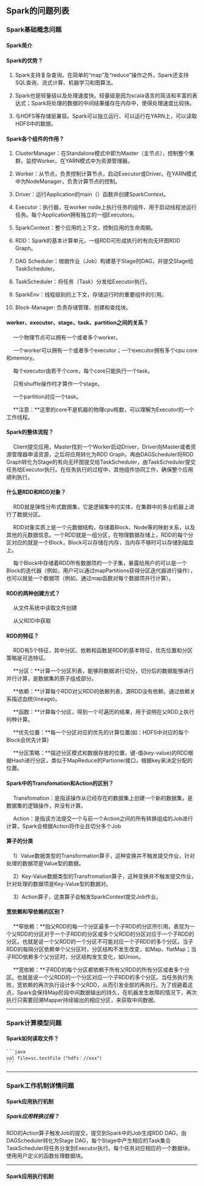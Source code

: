 ## Spark的问题列表

### Spark基础概念问题

#### Spark简介

#### Spark的优势？

1. Spark支持复杂查询。在简单的“map”及“reduce”操作之外，Spark还支持SQL查询、流式计算、机器学习和图算法。

2. Spark也是轻量级以及处理速度快。轻量级是因为scala语言的简洁和丰富的表达式；Spark将处理的数据的中间结果缓存在内存中，使得处理速度比较快。

3. 与HDFS等存储层兼容。Spark可以独立运行、可以运行在YARN上，可以读取HDFS中的数据。



#### Spark各个组件的作用？

1. ClusterManager：在Standalone模式中即为Master（主节点），控制整个集群，监控Worker。在YARN模式中为资源管理器。

2. Worker：从节点，负责控制计算节点，启动Executor或Driver。在YARN模式中为NodeManager，负责计算节点的控制。

3. Driver：运行Application的main（）函数并创建SparkContext。

4. Executor：执行器，在worker node上执行任务的组件、用于启动线程池运行任务。每个Application拥有独立的一组Executors。

5. SparkContext：整个应用的上下文，控制应用的生命周期。

6. RDD：Spark的基本计算单元，一组RDD可形成执行的有向无环图RDD Graph。

7. DAG Scheduler：根据作业（Job）构建基于Stage的DAG，并提交Stage给TaskScheduler。

8. TaskScheduler：将任务（Task）分发给Executor执行。

9. SparkEnv：线程级别的上下文，存储运行时的重要组件的引用。

10. Block-Manager: 负责存储管理、创建和查找块。

#### worker、executor、stage、task、partition之间的关系？

&nbsp;　一个物理节点可以拥有一个或者多个worker。

&nbsp;　一个worker可以拥有一个或者多个executor；一个executor拥有多个cpu core和memory。

&nbsp;　每个executor由若干个core，每个core只能执行一个task。

&nbsp;　只有shuffle操作时才算作一个stage。

&nbsp;　一个partition对应一个task。

&nbsp;　**注意：**这里的core不是机器的物理cpu核数，可以理解为Executor的一个工作线程。

#### Spark的整体流程？

&nbsp;　Client提交应用，Master找到一个Worker启动Driver，Driver向Master或者资源管理器申请资源，之后将应用转化为RDD Graph，再由DAGScheduler将RDD Graph转化为Stage的有向无环图提交给TaskScheduler，由TaskScheduler提交任务给Executor执行。在任务执行的过程中，其他组件协同工作，确保整个应用顺利执行。


#### 什么是RDD和RDD对象？

&nbsp;　RDD就是弹性分布式数据集，它是逻辑集中的实体，在集群中的多台机器上进行了数据分区。

&nbsp;　RDD对象实质上是一个元数据结构，存储着Block、Node等的映射关系，以及其他的元数据信息。一个RDD就是一组分区，在物理数据存储上，RDD的每个分区对应的就是一个Block，Block可以存储在内存，当内存不够时可以存储到磁盘上。

&nbsp;　每个Block中存储着RDD所有数据项的一个子集，暴露给用户的可以是一个Block的迭代器（例如，用户可以通过mapPartitions获得分区迭代器进行操作），也可以就是一个数据项（例如，通过map函数对每个数据项并行计算）。

#### RDD的两种创建方式？

&nbsp;　从文件系统中读取文件创建

&nbsp;　从父RDD中获取

#### RDD的特征？

&nbsp;　RDD有5个特征，其中分区、依赖和函数是RDD的基本特征，优先位置和分区策略是可选特征。

&nbsp;　**分区：**计算一个分区列表，能够将数据进行切分，切分后的数据能够进行并行计算，是数据集的原子组成部分。

&nbsp;　**依赖：**计算每个RDD对父RDD的依赖列表，源RDD没有依赖，通过依赖关系描述血统(lineage)。

&nbsp;　**函数：**计算每个分区，得到一个可遍历的结果，用于说明在父RDD上执行何种计算。

&nbsp;　**优先位置：**每一个分区对应的优先的计算位置(如：HDFS中对应的每个Block会优先计算)

&nbsp;　**分区策略：**描述分区模式和数据存放的位置，键-值(key-value)的RDD根据Hash进行分区，类似于MapReduce的Partioner接口，根据key来决定分配的位置。

#### Spark中的Transfomation和Action的区别？

&nbsp;　Transfomation：是指该操作从已经存在的数据集上创建一个新的数据集，是数据集的逻辑操作，并没有计算。

&nbsp;　Action：是指该方法提交一个与前一个Action之间的所有转换组成的Job进行计算，Spark会根据Action将作业且切分多个Job

#### 算子的分类

&nbsp;　1）Value数据类型的Transformation算子，这种变换并不触发提交作业，针对处理的数据项是Value型的数据。

&nbsp;　2）Key-Value数据类型的Transfromation算子，这种变换并不触发提交作业，针对处理的数据项是Key-Value型的数据对。

&nbsp;　3）Action算子，这类算子会触发SparkContext提交Job作业。


#### 宽依赖和窄依赖的区别？

&nbsp;　**窄依赖：**指父RDD的每一个分区最多一个子RDD的分区所引用。表现为一个父RDD的分区对于一个子RDD的分区或多个父RDD的分区对应于一个子RDD的分区。也就是说一个父RDD的一个分区不可能对应一个子RDD的多个分区。当子RDD的每隔分区依赖单个父分区时，分区结构不发生改变，如Map、flatMap；当子RDD依赖多个父分区时，分区结构发生变化，如Union。

&nbsp;　**宽依赖：**子RDD的每个分区都依赖于所有父RDD的所有分区或者多个分区。也就是说一个父RDD的一个分区对应一个子RDD的多个分区。当任务执行失败，宽依赖的再次执行设计多个父RDD，从而引发全部的再执行。为了规避着这点，Spark会保持Map阶段中间数据输出的持久，在机器发生故障的情况下，再次执行只需要回溯Mapper持续输出的相应分区，来获取中间数据。



---------

### Spark计算模型问题

#### Spark如何读取文件？

    ```java
    val file=sc.textFile（"hdfs：//xxx"）
    ```


-----------

### Spark工作机制详情问题

#### Spark应用执行机制

##### Spark应用转换过程？

RDD的Action算子触发Job的提交，提交到Spark中的Job生成RDD DAG，由DAGScheduler转化为Stage DAG，每个Stage中产生相应的Task集合TaskScheduler将任务分发到Executor执行。每个任务对应相应的一个数据块，使用用户定义的函数处理数据块。


--------------

#### Spark应用执行机制


